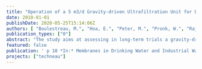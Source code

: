 ```yaml
---
title: "Operation of a 5 m3/d Gravity-driven Ultrafiltration Unit for Decentralised Water Supply"
date: 2010-01-01
publishDate: 2020-05-25T15:14:06Z
authors: [ "Boulestreau, M.", "Hoa, E.", "Peter, M.", "Pronk, W.", "Rajagopaul, R.", "Lesjean, B." ]
publication_types: ["0"]
abstract: "The study aims at assessing in long-term trials a gravity-driven ultrafiltration pilot plant designed for a capacity of 5 m3/d. The unit was operated in South Africa with Ogunjini surface water and was run with restricted chemical intervention or maintenance (no backflush, no aeration, no crossflow and no chemical). Under South African environmental conditions and with direct filtration of the river water and only one manual drainage of the membrane reactor every weekday, the unit could fulfil the design specification in terms of water production (5 m3/d) as long as the turbidity of the raw water remained in a reasonable level (up to 160 NTU), with a filtration flux typically 4 to 6 L/h.m² (corrected at 20°C). This value was in the same range as the lab results and was consistent with the first phase results (around 5-7 L/h.m² after biosand filtration). However, the flux dropped significantly to a range of 2 to 4 L/h.m² after a rain event resulting in a turbidity peak over several days up to > 600 NTU. This demonstrated that for variable raw water types with expected turbidity peaks above 100 NTU, a pre-treatment would be required for the system (biosand filter or other). The performance of microbiological tests confirmed the integrity of the membrane and the ability of the system to achieve complete disinfection."
featured: false
publication: ' p 10 *In:* Membranes in Drinking Water and Industrial Water Treatment MDIW. NTNU Trondheim, Norway. 27.-30.06.2010'
projects: ["techneau"]
---
```


